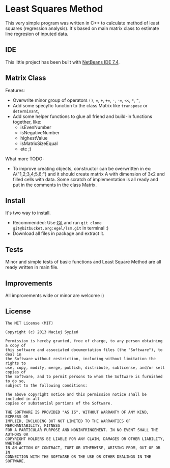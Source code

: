 # Least Squares Method

This very simple program was written in C++ to calculate method of least squares (regression analysis).
It's based on main matrix class to estimate line regresion of inputed data.


## IDE

This little project has been built with [NetBeans IDE 7.4](https://netbeans.org/).


## Matrix Class

Features:

  - Overwrite minor group of operators `()`, `=`, `+`, `+=`, `-`, `-=`, `<<`, `*`, `^`,
  - Add some specyfic function to the class Matrix like `transpose` or `determinant`,
  - Add some helper functions to glue all friend and build-in functions together, like:
    * isEvenNumber
    * isNegativeNumber
    * highestValue
    * isMatrixSizeEqual
    * etc ;)

What more TODO:

  - To improve creating objects, constructor can be overwritten in ex: A("1,2;3,4;5,6;") and it should create matrix A with dimension of 3x2 and filled cells with data. Some scratch of implementation is all ready and put in the comments in the class Matrix.


## Install

It's two way to install.

  - Recommended: Use [Git](http://git-scm.com/) and run `git clone git@bitbucket.org:egel/lsm.git` in terminal :)
  - Download all files in package and extract it.


## Tests
Minor and simple tests of basic functions and Least Square Method are all ready written in main file.


## Improvements
All improvements wide or minor are welcome :)


## License

```
The MIT License (MIT)

Copyright (c) 2013 Maciej Sypień

Permission is hereby granted, free of charge, to any person obtaining a copy of
this software and associated documentation files (the "Software"), to deal in
the Software without restriction, including without limitation the rights to
use, copy, modify, merge, publish, distribute, sublicense, and/or sell copies of
the Software, and to permit persons to whom the Software is furnished to do so,
subject to the following conditions:

The above copyright notice and this permission notice shall be included in all
copies or substantial portions of the Software.

THE SOFTWARE IS PROVIDED "AS IS", WITHOUT WARRANTY OF ANY KIND, EXPRESS OR
IMPLIED, INCLUDING BUT NOT LIMITED TO THE WARRANTIES OF MERCHANTABILITY, FITNESS
FOR A PARTICULAR PURPOSE AND NONINFRINGEMENT. IN NO EVENT SHALL THE AUTHORS OR
COPYRIGHT HOLDERS BE LIABLE FOR ANY CLAIM, DAMAGES OR OTHER LIABILITY, WHETHER
IN AN ACTION OF CONTRACT, TORT OR OTHERWISE, ARISING FROM, OUT OF OR IN
CONNECTION WITH THE SOFTWARE OR THE USE OR OTHER DEALINGS IN THE SOFTWARE.
```
